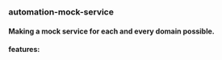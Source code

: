 ### automation-mock-service

#### Making a mock service for each and every domain possible.
#### features: 
